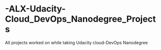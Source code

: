 # -ALX-Udacity-Cloud_DevOps_Nanodegree_Projects
All projects worked on while taking Udacity cloud-DevOps Nanodegree
